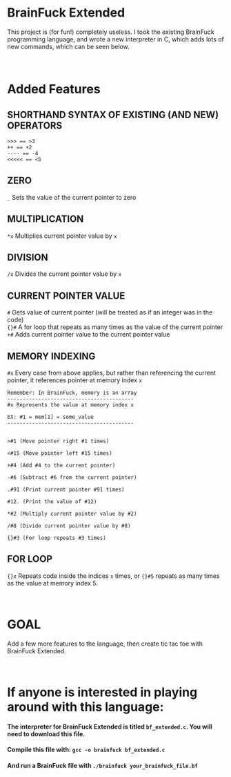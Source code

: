# BrainFuck Extended
This project is (for fun!) completely useless. I took the existing BrainFuck programming language, and wrote a new interpreter in C, which adds lots of new commands, which can be seen below.
<br>
<br>
<br>
# Added Features

## SHORTHAND SYNTAX OF EXISTING (AND NEW) OPERATORS
```brainfuck
>>> == >3
++ == +2
---- == -4
<<<<< == <5
```

## ZERO
```_``` Sets the value of the current pointer to zero

## MULTIPLICATION
```*x``` Multiplies current pointer value by ```x``` 

## DIVISION
```/x``` Divides the current pointer value by ```x```

## CURRENT POINTER VALUE
```#``` Gets value of current pointer (will be treated as if an integer was in the code)  
```{}#``` A for loop that repeats as many times as the value of the current pointer
```+#``` Adds current pointer value to the current pointer value

## MEMORY INDEXING
```#x``` Every case from above applies, but rather than referencing the current pointer, it references pointer at memory index ```x```
```brainfuck
Remember: In BrainFuck, memory is an array
-----------------------------------------
#x Represents the value at memory index x

EX: #1 = mem[1] = some_value
-----------------------------------------


>#1 (Move pointer right #1 times)

<#15 (Move pointer left #15 times)

+#4 (Add #4 to the current pointer)

-#6 (Subtract #6 from the current pointer)

.#91 (Print current pointer #91 times)

#12. (Print the value of #12)

*#2 (Multiply current pointer value by #2)

/#8 (Divide current pointer value by #8)

{}#3 (For loop repeats #3 times)
```


## FOR LOOP
```{}x``` Repeats code inside the indices ```x``` times, or ```{}#5``` repeats as many times as the value at memory index 5.

<br>

# GOAL
Add a few more features to the language, then create tic tac toe with BrainFuck Extended.

<br>

# If anyone is interested in playing around with this language:

#### The interpreter for BrainFuck Extended is titled ```bf_extended.c```. You will need to download this file.

####  Compile this file with: ```gcc -o brainfuck bf_extended.c```

#### And run a BrainFuck file with ```./brainfuck your_brainfuck_file.bf```
